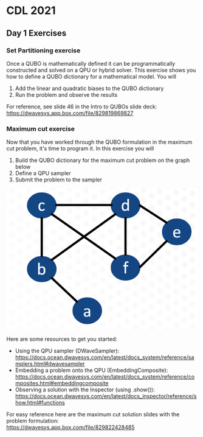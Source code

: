 # CDL 2021

## Day 1 Exercises

### Set Partitioning exercise
Once a QUBO is mathematically defined it can be programmatically constructed and solved on
a QPU or hybrid solver. This exercise shows you how to define a QUBO dictionary for a mathematical 
model. You will
1. Add the linear and quadratic biases to the QUBO dictionary
2. Run the problem and observe the results

For reference, see slide 46 in the Intro to QUBOs slide deck:  
https://dwavesys.app.box.com/file/829819869827 

### Maximum cut exercise
Now that you have worked through the QUBO formulation in the maximum cut problem,
it's time to program it. In this exercise you will 
1. Build the QUBO dictionary for the maximum cut problem on the graph below 
2. Define a QPU sampler
3. Submit the problem to the sampler

![graphs](readme_images/graph.png "graph")

Here are some resources to get you started:
* Using the QPU sampler (DWaveSampler): https://docs.ocean.dwavesys.com/en/latest/docs_system/reference/samplers.html#dwavesampler
* Embedding a problem onto the QPU (EmbeddingComposite): https://docs.ocean.dwavesys.com/en/latest/docs_system/reference/composites.html#embeddingcomposite
* Observing a solution with the Inspector (using .show()): https://docs.ocean.dwavesys.com/en/latest/docs_inspector/reference/show.html#functions

For easy reference here are the maximum cut solution slides with the problem formulation:  
https://dwavesys.app.box.com/file/829822428485 